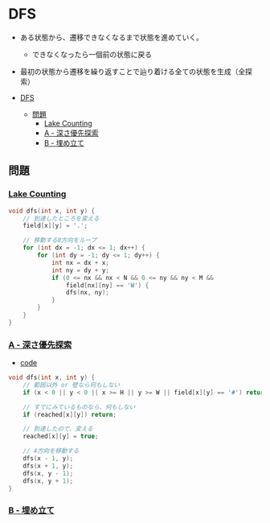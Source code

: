 # DFS
- ある状態から、遷移できなくなるまで状態を進めていく。
  - できなくなったら一個前の状態に戻る
- 最初の状態から遷移を繰り返すことで辿り着ける全ての状態を生成（全探索）


- [DFS](#dfs)
  - [問題](#問題)
    - [Lake Counting](#lake-counting)
    - [A - 深さ優先探索](#a---深さ優先探索)
    - [B - 埋め立て](#b---埋め立て)


## 問題

### [Lake Counting](http://poj.org/problem?id=2386)

```cpp
void dfs(int x, int y) {
    // 到達したところを変える
    field[x][y] = '.';

    // 移動する8方向をループ
    for (int dx = -1; dx <= 1; dx++) {
        for (int dy = -1; dy <= 1; dy++) {
            int nx = dx + x;
            int ny = dy + y;
            if (0 <= nx && nx < N && 0 <= ny && ny < M &&
                field[nx][ny] == 'W') {
                dfs(nx, ny);
            }
        }
    }
}
```
### [A - 深さ優先探索](https://atcoder.jp/contests/atc001/tasks/dfs_a)

- [code](https://atcoder.jp/contests/atc001/submissions/24640179)

```cpp
void dfs(int x, int y) {
    // 範囲以外 or 壁なら何もしない
    if (x < 0 || y < 0 || x >= H || y >= W || field[x][y] == '#') return;

    // すでにみているものなら、何もしない
    if (reached[x][y]) return;

    // 到達したので、変える
    reached[x][y] = true;

    // 4方向を移動する
    dfs(x - 1, y);
    dfs(x + 1, y);
    dfs(x, y - 1);
    dfs(x, y + 1);
}
```

### [B - 埋め立て](https://atcoder.jp/contests/arc031/tasks/arc031_2)

```cpp

```